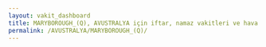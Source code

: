 ```yaml
---
layout: vakit_dashboard
title: MARYBOROUGH_(Q), AVUSTRALYA için iftar, namaz vakitleri ve hava durumu - ilçe/eyalet seç
permalink: /AVUSTRALYA/MARYBOROUGH_(Q)/
---
```


<script type="text/javascript">
  var GLOBAL_COUNTRY = 'AVUSTRALYA';
  var GLOBAL_CITY = 'MARYBOROUGH_(Q)';
  var GLOBAL_STATE = '';
  var lat = 72;
  var lon = 21;
</script>
